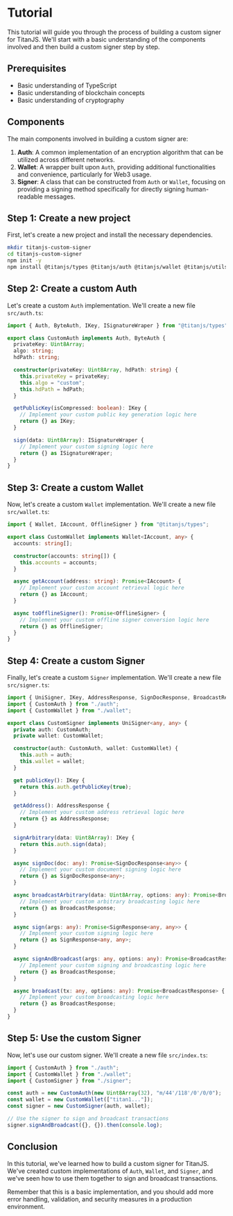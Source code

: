 # Tutorial

This tutorial will guide you through the process of building a custom signer for TitanJS. We'll start with a basic understanding of the components involved and then build a custom signer step by step.

## Prerequisites

- Basic understanding of TypeScript
- Basic understanding of blockchain concepts
- Basic understanding of cryptography

## Components

The main components involved in building a custom signer are:

1. **Auth**: A common implementation of an encryption algorithm that can be utilized across different networks.
2. **Wallet**: A wrapper built upon `Auth`, providing additional functionalities and convenience, particularly for Web3 usage.
3. **Signer**: A class that can be constructed from `Auth` or `Wallet`, focusing on providing a signing method specifically for directly signing human-readable messages.

## Step 1: Create a new project

First, let's create a new project and install the necessary dependencies.

```bash
mkdir titanjs-custom-signer
cd titanjs-custom-signer
npm init -y
npm install @titanjs/types @titanjs/auth @titanjs/wallet @titanjs/utils
```

## Step 2: Create a custom Auth

Let's create a custom `Auth` implementation. We'll create a new file `src/auth.ts`:

```ts
import { Auth, ByteAuth, IKey, ISignatureWraper } from "@titanjs/types";

export class CustomAuth implements Auth, ByteAuth {
  privateKey: Uint8Array;
  algo: string;
  hdPath: string;

  constructor(privateKey: Uint8Array, hdPath: string) {
    this.privateKey = privateKey;
    this.algo = "custom";
    this.hdPath = hdPath;
  }

  getPublicKey(isCompressed: boolean): IKey {
    // Implement your custom public key generation logic here
    return {} as IKey;
  }

  sign(data: Uint8Array): ISignatureWraper {
    // Implement your custom signing logic here
    return {} as ISignatureWraper;
  }
}
```

## Step 3: Create a custom Wallet

Now, let's create a custom `Wallet` implementation. We'll create a new file `src/wallet.ts`:

```ts
import { Wallet, IAccount, OfflineSigner } from "@titanjs/types";

export class CustomWallet implements Wallet<IAccount, any> {
  accounts: string[];

  constructor(accounts: string[]) {
    this.accounts = accounts;
  }

  async getAccount(address: string): Promise<IAccount> {
    // Implement your custom account retrieval logic here
    return {} as IAccount;
  }

  async toOfflineSigner(): Promise<OfflineSigner> {
    // Implement your custom offline signer conversion logic here
    return {} as OfflineSigner;
  }
}
```

## Step 4: Create a custom Signer

Finally, let's create a custom `Signer` implementation. We'll create a new file `src/signer.ts`:

```ts
import { UniSigner, IKey, AddressResponse, SignDocResponse, BroadcastResponse, SignResponse } from "@titanjs/types";
import { CustomAuth } from "./auth";
import { CustomWallet } from "./wallet";

export class CustomSigner implements UniSigner<any, any> {
  private auth: CustomAuth;
  private wallet: CustomWallet;

  constructor(auth: CustomAuth, wallet: CustomWallet) {
    this.auth = auth;
    this.wallet = wallet;
  }

  get publicKey(): IKey {
    return this.auth.getPublicKey(true);
  }

  getAddress(): AddressResponse {
    // Implement your custom address retrieval logic here
    return {} as AddressResponse;
  }

  signArbitrary(data: Uint8Array): IKey {
    return this.auth.sign(data);
  }

  async signDoc(doc: any): Promise<SignDocResponse<any>> {
    // Implement your custom document signing logic here
    return {} as SignDocResponse<any>;
  }

  async broadcastArbitrary(data: Uint8Array, options: any): Promise<BroadcastResponse> {
    // Implement your custom arbitrary broadcasting logic here
    return {} as BroadcastResponse;
  }

  async sign(args: any): Promise<SignResponse<any, any>> {
    // Implement your custom signing logic here
    return {} as SignResponse<any, any>;
  }

  async signAndBroadcast(args: any, options: any): Promise<BroadcastResponse> {
    // Implement your custom signing and broadcasting logic here
    return {} as BroadcastResponse;
  }

  async broadcast(tx: any, options: any): Promise<BroadcastResponse> {
    // Implement your custom broadcasting logic here
    return {} as BroadcastResponse;
  }
}
```

## Step 5: Use the custom Signer

Now, let's use our custom signer. We'll create a new file `src/index.ts`:

```ts
import { CustomAuth } from "./auth";
import { CustomWallet } from "./wallet";
import { CustomSigner } from "./signer";

const auth = new CustomAuth(new Uint8Array(32), "m/44'/118'/0'/0/0");
const wallet = new CustomWallet(["titan1..."]);
const signer = new CustomSigner(auth, wallet);

// Use the signer to sign and broadcast transactions
signer.signAndBroadcast({}, {}).then(console.log);
```

## Conclusion

In this tutorial, we've learned how to build a custom signer for TitanJS. We've created custom implementations of `Auth`, `Wallet`, and `Signer`, and we've seen how to use them together to sign and broadcast transactions.

Remember that this is a basic implementation, and you should add more error handling, validation, and security measures in a production environment.
